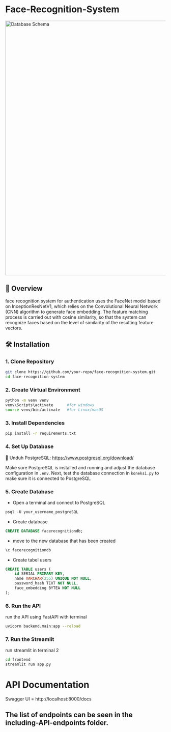 # Face-Recognition-System

<img src="assets/demo-app.png" alt="Database Schema" width="800">

## 📌 Overview

face recognition system for authentication uses the FaceNet model based on InceptionResNetV1, which relies on the Convolutional Neural Network (CNN) algorithm to generate face embedding. The feature matching process is carried out with cosine similarity, so that the system can recognize faces based on the level of similarity of the resulting feature vectors.

## 🛠 Installation

### 1. Clone Repository

```bash
git clone https://github.com/your-repo/face-recognition-system.git
cd face-recognition-system
```

### 2. Create Virtual Environment

```bash
python -m venv venv
venv\Scripts\activate      #for windows
source venv/bin/activate   #for Linux/macOS
```

### 3. Install Dependencies

```bash
pip install -r requirements.txt
```

### 4. Set Up Database

🔗 Unduh PostgreSQL: https://www.postgresql.org/download/

Make sure PostgreSQL is installed and running and adjust the database configuration in `.env`. Next, test the database connection in `koneksi.py` to make sure it is connected to PostgreSQL

### 5. Create Database

- Open a terminal and connect to PostgreSQL

```sql
psql -U your_username_postgreSQL
```

- Create database

```sql
CREATE DATABASE facerecognitiondb;
```

- move to the new database that has been created

```sql
\c facerecognitiondb
```

- Create tabel users

```sql
CREATE TABLE users (
    id SERIAL PRIMARY KEY,
    name VARCHAR(255) UNIQUE NOT NULL,
    password_hash TEXT NOT NULL,
    face_embedding BYTEA NOT NULL
);
```

### 6. Run the API

run the API using FastAPI with terminal

```bash
uvicorn backend.main:app --reload
```

### 7. Run the Streamlit

run streamlit in terminal 2

```bash
cd frontend
streamlit run app.py
```

# API Documentation

Swagger UI = http://localhost:8000/docs

## The list of endpoints can be seen in the including-API-endpoints folder.
